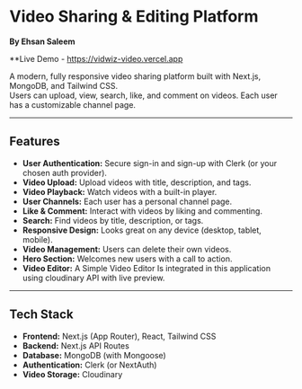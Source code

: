 # Video Sharing & Editing Platform

**By Ehsan Saleem**

**Live Demo - https://vidwiz-video.vercel.app

A modern, fully responsive video sharing platform built with Next.js, MongoDB, and Tailwind CSS.  
Users can upload, view, search, like, and comment on videos. Each user has a customizable channel page.

---

## Features

- **User Authentication:** Secure sign-in and sign-up with Clerk (or your chosen auth provider).
- **Video Upload:** Upload videos with title, description, and tags.
- **Video Playback:** Watch videos with a built-in player.
- **User Channels:** Each user has a personal channel page.
- **Like & Comment:** Interact with videos by liking and commenting.
- **Search:** Find videos by title, description, or tags.
- **Responsive Design:** Looks great on any device (desktop, tablet, mobile).
- **Video Management:** Users can delete their own videos.
- **Hero Section:** Welcomes new users with a call to action.
- **Video Editor:** A Simple Video Editor Is integrated in this application using cloudinary API with live preview.

---

## Tech Stack

- **Frontend:** Next.js (App Router), React, Tailwind CSS
- **Backend:** Next.js API Routes
- **Database:** MongoDB (with Mongoose)
- **Authentication:** Clerk (or NextAuth)
- **Video Storage:** Cloudinary


